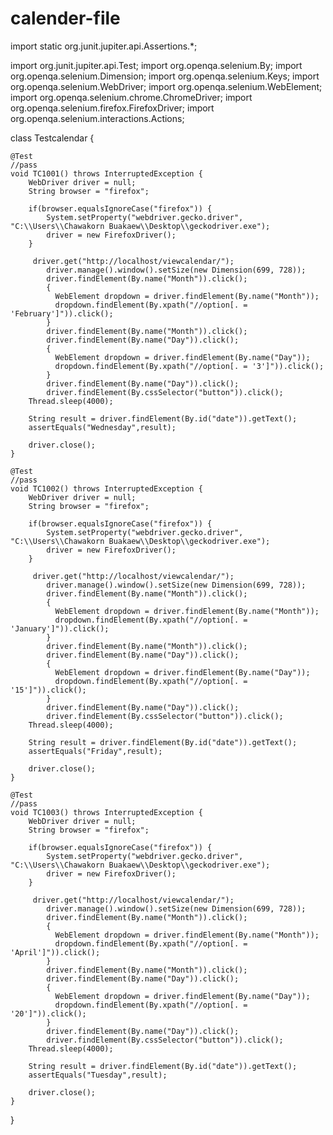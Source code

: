 # calender-file
import static org.junit.jupiter.api.Assertions.*;

import org.junit.jupiter.api.Test;
import org.openqa.selenium.By;
import org.openqa.selenium.Dimension;
import org.openqa.selenium.Keys;
import org.openqa.selenium.WebDriver;
import org.openqa.selenium.WebElement;
import org.openqa.selenium.chrome.ChromeDriver;
import org.openqa.selenium.firefox.FirefoxDriver;
import org.openqa.selenium.interactions.Actions;

class Testcalendar {

	@Test
	//pass
	void TC1001() throws InterruptedException {
		WebDriver driver = null;
		String browser = "firefox";
		
		if(browser.equalsIgnoreCase("firefox")) {
			System.setProperty("webdriver.gecko.driver", "C:\\Users\\Chawakorn Buakaew\\Desktop\\geckodriver.exe");
			driver = new FirefoxDriver();
		}

		 driver.get("http://localhost/viewcalendar/");
		    driver.manage().window().setSize(new Dimension(699, 728));
		    driver.findElement(By.name("Month")).click();
		    {
		      WebElement dropdown = driver.findElement(By.name("Month"));
		      dropdown.findElement(By.xpath("//option[. = 'February']")).click();
		    }
		    driver.findElement(By.name("Month")).click();
		    driver.findElement(By.name("Day")).click();
		    {
		      WebElement dropdown = driver.findElement(By.name("Day"));
		      dropdown.findElement(By.xpath("//option[. = '3']")).click();
		    }
		    driver.findElement(By.name("Day")).click();
		    driver.findElement(By.cssSelector("button")).click();
	    Thread.sleep(4000);
	    
	    String result = driver.findElement(By.id("date")).getText();
	    assertEquals("Wednesday",result);
	    
	    driver.close();
	}
	
	@Test
	//pass
	void TC1002() throws InterruptedException {
		WebDriver driver = null;
		String browser = "firefox";
		
		if(browser.equalsIgnoreCase("firefox")) {
			System.setProperty("webdriver.gecko.driver", "C:\\Users\\Chawakorn Buakaew\\Desktop\\geckodriver.exe");
			driver = new FirefoxDriver();
		}

		 driver.get("http://localhost/viewcalendar/");
		    driver.manage().window().setSize(new Dimension(699, 728));
		    driver.findElement(By.name("Month")).click();
		    {
		      WebElement dropdown = driver.findElement(By.name("Month"));
		      dropdown.findElement(By.xpath("//option[. = 'January']")).click();
		    }
		    driver.findElement(By.name("Month")).click();
		    driver.findElement(By.name("Day")).click();
		    {
		      WebElement dropdown = driver.findElement(By.name("Day"));
		      dropdown.findElement(By.xpath("//option[. = '15']")).click();
		    }
		    driver.findElement(By.name("Day")).click();
		    driver.findElement(By.cssSelector("button")).click();
	    Thread.sleep(4000);
	    
	    String result = driver.findElement(By.id("date")).getText();
	    assertEquals("Friday",result);
	    
	    driver.close();
	}
	
	@Test
	//pass
	void TC1003() throws InterruptedException {
		WebDriver driver = null;
		String browser = "firefox";
		
		if(browser.equalsIgnoreCase("firefox")) {
			System.setProperty("webdriver.gecko.driver", "C:\\Users\\Chawakorn Buakaew\\Desktop\\geckodriver.exe");
			driver = new FirefoxDriver();
		}

		 driver.get("http://localhost/viewcalendar/");
		    driver.manage().window().setSize(new Dimension(699, 728));
		    driver.findElement(By.name("Month")).click();
		    {
		      WebElement dropdown = driver.findElement(By.name("Month"));
		      dropdown.findElement(By.xpath("//option[. = 'April']")).click();
		    }
		    driver.findElement(By.name("Month")).click();
		    driver.findElement(By.name("Day")).click();
		    {
		      WebElement dropdown = driver.findElement(By.name("Day"));
		      dropdown.findElement(By.xpath("//option[. = '20']")).click();
		    }
		    driver.findElement(By.name("Day")).click();
		    driver.findElement(By.cssSelector("button")).click();
	    Thread.sleep(4000);
	    
	    String result = driver.findElement(By.id("date")).getText();
	    assertEquals("Tuesday",result);
	    
	    driver.close();
	}
	
}

